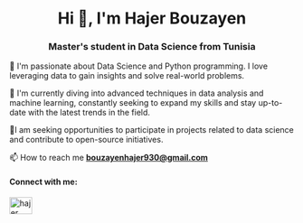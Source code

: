 <h1 align="center">Hi 👋, I'm Hajer Bouzayen </h1>
<h3 align="center">Master's student in Data Science from Tunisia</h3>

👀 I'm passionate about Data Science and Python programming. I love leveraging data to gain insights and solve real-world problems.


🌱 I'm currently diving into advanced techniques in data analysis and machine learning, constantly seeking to expand my skills and stay up-to-date with the latest trends in the field.


💞️I am seeking opportunities to participate in projects related to data science and contribute to open-source initiatives.


📫 How to reach me **bouzayenhajer930@gmail.com**
<h4 align="left">Connect with me:</h4>
<p align="left">
<a href="https://www.linkedin.com/in/hajer-bouzayen-565b26224/" target="blank"><img align="center" src="https://raw.githubusercontent.com/rahuldkjain/github-profile-readme-generator/master/src/images/icons/Social/linked-in-alt.svg" alt="hajer bouzayen" height="30" width="40" /></a>

